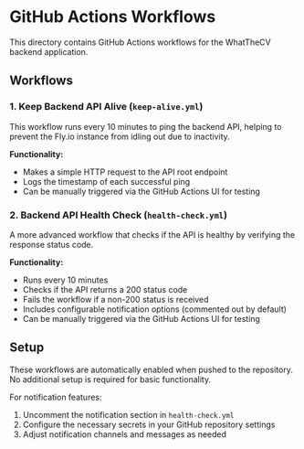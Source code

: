 # GitHub Actions Workflows

This directory contains GitHub Actions workflows for the WhatTheCV backend application.

## Workflows

### 1. Keep Backend API Alive (`keep-alive.yml`)

This workflow runs every 10 minutes to ping the backend API, helping to prevent the Fly.io instance from idling out due to inactivity.

**Functionality:**
- Makes a simple HTTP request to the API root endpoint
- Logs the timestamp of each successful ping
- Can be manually triggered via the GitHub Actions UI for testing

### 2. Backend API Health Check (`health-check.yml`)

A more advanced workflow that checks if the API is healthy by verifying the response status code.

**Functionality:**
- Runs every 10 minutes
- Checks if the API returns a 200 status code
- Fails the workflow if a non-200 status is received
- Includes configurable notification options (commented out by default)
- Can be manually triggered via the GitHub Actions UI for testing

## Setup

These workflows are automatically enabled when pushed to the repository. No additional setup is required for basic functionality.

For notification features:
1. Uncomment the notification section in `health-check.yml`
2. Configure the necessary secrets in your GitHub repository settings
3. Adjust notification channels and messages as needed 